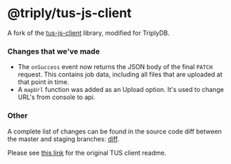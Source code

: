 # @triply/tus-js-client

A fork of the [tus-js-client](https://github.com/tus/tus-js-client) library, modified for TriplyDB.

### Changes that we've made
- The `onSuccess` event now returns the JSON body of the final `PATCH` request. This contains job data, including all files that are uploaded at that point in time.
- A `mapUrl` function was added as an Upload option. It's used to change URL's from console to api.

### Other
A complete list of changes can be found in the source code diff between the master and staging branches: [diff](https://github.com/tus/tus-js-client/compare/master...Triply-Dev:staging).

Please see [this link](https://github.com/tus/tus-js-client/blob/master/README.md) for the original TUS client readme.

